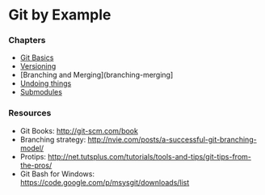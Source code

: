 # Git by Example

### Chapters

- [Git Basics](git-basics)
- [Versioning](versionin)
- [Branching and Merging](branching-merging]
- [Undoing things](undoing)
- [Submodules](submodules)

### Resources

- Git Books: http://git-scm.com/book
- Branching strategy: http://nvie.com/posts/a-successful-git-branching-model/
- Protips: http://net.tutsplus.com/tutorials/tools-and-tips/git-tips-from-the-pros/
- Git Bash for Windows: https://code.google.com/p/msysgit/downloads/list
